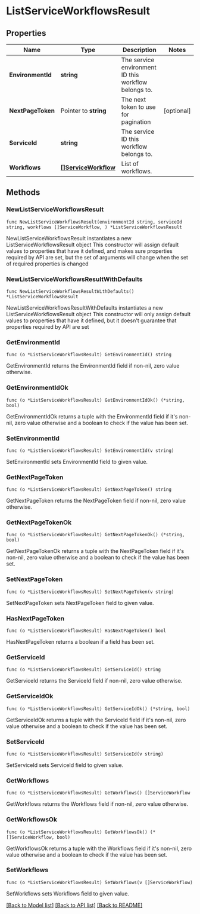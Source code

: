 # ListServiceWorkflowsResult

## Properties

Name | Type | Description | Notes
------------ | ------------- | ------------- | -------------
**EnvironmentId** | **string** | The service environment ID this workflow belongs to. | 
**NextPageToken** | Pointer to **string** | The next token to use for pagination | [optional] 
**ServiceId** | **string** | The service ID this workflow belongs to. | 
**Workflows** | [**[]ServiceWorkflow**](ServiceWorkflow.md) | List of workflows. | 

## Methods

### NewListServiceWorkflowsResult

`func NewListServiceWorkflowsResult(environmentId string, serviceId string, workflows []ServiceWorkflow, ) *ListServiceWorkflowsResult`

NewListServiceWorkflowsResult instantiates a new ListServiceWorkflowsResult object
This constructor will assign default values to properties that have it defined,
and makes sure properties required by API are set, but the set of arguments
will change when the set of required properties is changed

### NewListServiceWorkflowsResultWithDefaults

`func NewListServiceWorkflowsResultWithDefaults() *ListServiceWorkflowsResult`

NewListServiceWorkflowsResultWithDefaults instantiates a new ListServiceWorkflowsResult object
This constructor will only assign default values to properties that have it defined,
but it doesn't guarantee that properties required by API are set

### GetEnvironmentId

`func (o *ListServiceWorkflowsResult) GetEnvironmentId() string`

GetEnvironmentId returns the EnvironmentId field if non-nil, zero value otherwise.

### GetEnvironmentIdOk

`func (o *ListServiceWorkflowsResult) GetEnvironmentIdOk() (*string, bool)`

GetEnvironmentIdOk returns a tuple with the EnvironmentId field if it's non-nil, zero value otherwise
and a boolean to check if the value has been set.

### SetEnvironmentId

`func (o *ListServiceWorkflowsResult) SetEnvironmentId(v string)`

SetEnvironmentId sets EnvironmentId field to given value.


### GetNextPageToken

`func (o *ListServiceWorkflowsResult) GetNextPageToken() string`

GetNextPageToken returns the NextPageToken field if non-nil, zero value otherwise.

### GetNextPageTokenOk

`func (o *ListServiceWorkflowsResult) GetNextPageTokenOk() (*string, bool)`

GetNextPageTokenOk returns a tuple with the NextPageToken field if it's non-nil, zero value otherwise
and a boolean to check if the value has been set.

### SetNextPageToken

`func (o *ListServiceWorkflowsResult) SetNextPageToken(v string)`

SetNextPageToken sets NextPageToken field to given value.

### HasNextPageToken

`func (o *ListServiceWorkflowsResult) HasNextPageToken() bool`

HasNextPageToken returns a boolean if a field has been set.

### GetServiceId

`func (o *ListServiceWorkflowsResult) GetServiceId() string`

GetServiceId returns the ServiceId field if non-nil, zero value otherwise.

### GetServiceIdOk

`func (o *ListServiceWorkflowsResult) GetServiceIdOk() (*string, bool)`

GetServiceIdOk returns a tuple with the ServiceId field if it's non-nil, zero value otherwise
and a boolean to check if the value has been set.

### SetServiceId

`func (o *ListServiceWorkflowsResult) SetServiceId(v string)`

SetServiceId sets ServiceId field to given value.


### GetWorkflows

`func (o *ListServiceWorkflowsResult) GetWorkflows() []ServiceWorkflow`

GetWorkflows returns the Workflows field if non-nil, zero value otherwise.

### GetWorkflowsOk

`func (o *ListServiceWorkflowsResult) GetWorkflowsOk() (*[]ServiceWorkflow, bool)`

GetWorkflowsOk returns a tuple with the Workflows field if it's non-nil, zero value otherwise
and a boolean to check if the value has been set.

### SetWorkflows

`func (o *ListServiceWorkflowsResult) SetWorkflows(v []ServiceWorkflow)`

SetWorkflows sets Workflows field to given value.



[[Back to Model list]](../README.md#documentation-for-models) [[Back to API list]](../README.md#documentation-for-api-endpoints) [[Back to README]](../README.md)


